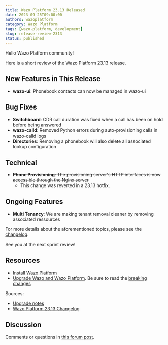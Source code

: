 ```yaml
---
title: Wazo Platform 23.13 Released
date: 2023-09-25T09:00:00
authors: wazoplatform
category: Wazo Platform
tags: [wazo-platform, development]
slug: release-review-2313
status: published
---
```


Hello Wazo Platform community!

Here is a short review of the Wazo Platform 23.13 release.

## New Features in This Release

- **wazo-ui**: Phonebook contacts can now be managed in wazo-ui

## Bug Fixes

- **Switchboard**: CDR call duration was fixed when a call has been on hold before being answered
- **wazo-calld**: Removed Python errors during auto-provisioning calls in wazo-calld logs
- **Directories**: Removing a phonebook will also delete all associated lookup configuration

## Technical

- ~~**Phone Provisioning**: The provisioning server's HTTP interfaces is now accessible through the Nginx server~~
  - This change was reverted in a 23.13 hotfix.

## Ongoing Features

- **Multi Tenancy**: We are making tenant removal cleaner by removing associated ressources

For more details about the aforementioned topics, please see the [changelog](https://wazo-dev.atlassian.net/issues/?jql=project%3DWAZO%20AND%20fixVersion%3D23.13).

See you at the next sprint review!

<!-- truncate -->

## Resources

- [Install Wazo Platform](/use-cases)
- [Upgrade Wazo and Wazo Platform](/uc-doc/upgrade/). Be sure to read the
  [breaking changes](/uc-doc/upgrade/upgrade_notes#23-13)

Sources:

- [Upgrade notes](/uc-doc/upgrade/upgrade_notes#23-13)
- [Wazo Platform 23.13 Changelog](https://wazo-dev.atlassian.net/issues/?jql=project%3DWAZO%20AND%20fixVersion%3D23.13)

## Discussion

Comments or questions in
[this forum post](https://wazo-platform.discourse.group/t/blog-wazo-platform-23-13-released).
